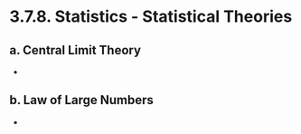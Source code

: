 # 3.7.8. Statistics - Statistical Theories

## a. Central Limit Theory
- 

## b. Law of Large Numbers
- 
